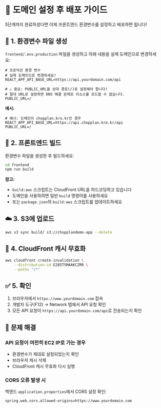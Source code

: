 # 🚀 도메인 설정 후 배포 가이드

5단계까지 완료하셨다면 이제 프론트엔드 환경변수를 설정하고 배포하면 됩니다!

## 📝 1. 환경변수 파일 생성

`frontend/.env.production` 파일을 생성하고 아래 내용을 실제 도메인으로 변경하세요:

```env
# 프로덕션 환경 변수
# 실제 도메인으로 변경하세요!
REACT_APP_API_BASE_URL=https://api.yourdomain.com/api

# ⚠️ 중요: PUBLIC_URL을 상대 경로(/)로 설정해야 합니다!
# 절대 URL로 설정하면 DNS 해결 문제로 리소스를 로드할 수 없습니다.
PUBLIC_URL=/
```

**예시:**
```env
# 예시: 도메인이 chopplan.kro.kr인 경우
REACT_APP_API_BASE_URL=https://api.chopplan.kro.kr/api
PUBLIC_URL=/
```

## 🔨 2. 프론트엔드 빌드

환경변수 파일을 생성한 후 빌드하세요:

```bash
cd frontend
npm run build
```

**참고:** 
- `build:aws` 스크립트는 CloudFront URL을 하드코딩하고 있습니다
- 도메인을 사용하려면 일반 `build` 명령어를 사용하세요
- 또는 `package.json`의 `build:aws` 스크립트를 업데이트하세요

## ☁️ 3. S3에 업로드

```bash
aws s3 sync build/ s3://chopplandemo-app --delete
```

## 🔄 4. CloudFront 캐시 무효화

```bash
aws cloudfront create-invalidation \
    --distribution-id E285T5MAAKCZRR \
    --paths "/*"
```

## ✅ 5. 확인

1. 브라우저에서 `https://www.yourdomain.com` 접속
2. 개발자 도구(F12) → Network 탭에서 API 요청 확인
3. 모든 API 요청이 `https://api.yourdomain.com/api`로 전송되는지 확인

## 🐛 문제 해결

### API 요청이 여전히 EC2 IP로 가는 경우
- 환경변수가 제대로 설정되었는지 확인
- 브라우저 캐시 삭제
- CloudFront 캐시 무효화 다시 실행

### CORS 오류 발생 시
백엔드 `application.properties`에서 CORS 설정 확인:
```properties
spring.web.cors.allowed-origins=https://www.yourdomain.com
```

